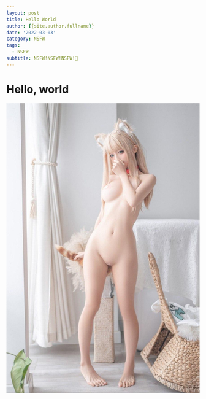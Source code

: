 ```yaml
---
layout: post
title: Hello World
author: {{site.author.fullname}}
date: '2022-03-03'
category: NSFW
tags: 
  - NSFW
subtitle: NSFW!NSFW!NSFW!🥵
---
```


# Hello, world
![Hello, world](/assets/img/2022-03-03-hello-world/Hello_world.jpg)
